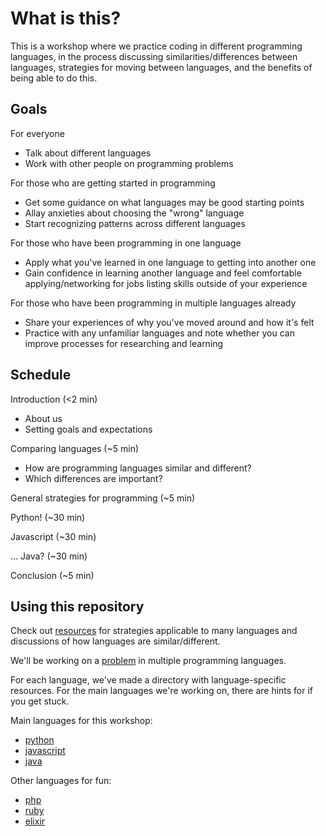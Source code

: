 # What is this?
This is a workshop where we practice coding in different programming languages, in the process discussing similarities/differences between languages, strategies for moving between languages, and the benefits of being able to do this.

## Goals
For everyone
- Talk about different languages
- Work with other people on programming problems

For those who are getting started in programming
- Get some guidance on what languages may be good starting points
- Allay anxieties about choosing the "wrong" language
- Start recognizing patterns across different languages

For those who have been programming in one language
- Apply what you've learned in one language to getting into another one
- Gain confidence in learning another language and feel comfortable applying/networking for jobs listing skills outside of your experience

For those who have been programming in multiple languages already
- Share your experiences of why you've moved around and how it's felt
- Practice with any unfamiliar languages and note whether you can improve processes for researching and learning

## Schedule
Introduction (<2 min)
- About us
- Setting goals and expectations

Comparing languages (~5 min)
- How are programming languages similar and different?
- Which differences are important?

General strategies for programming (~5 min)

Python! (~30 min)

Javascript (~30 min)

... Java? (~30 min)

Conclusion (~5 min)

## Using this repository
Check out [resources](resources) for strategies applicable to many languages and discussions of how languages are similar/different.

We'll be working on a [problem](problem) in multiple programming languages.

For each language, we've made a directory with language-specific resources. For the main languages we're working on, there are hints for if you get stuck.

Main languages for this workshop:
- [python](python)
- [javascript](javascript)
- [java](java)

Other languages for fun:
- [php](php)
- [ruby](ruby)
- [elixir](elixir)

